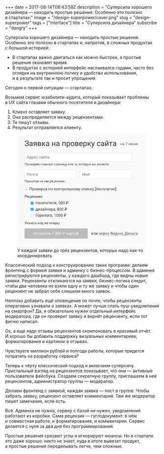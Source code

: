+++
date = 2017-08-14T06:43:58Z
description = "Суперсила хорошего дизайнера — находить простые решения. Особенно это полезно в стартапах."
image = "/design-superpower/cover.png"
slug = "design-superpower"
tags = ["interface"]
title = "Суперсила дизайнера"
subscribe = "dangry"
+++

Суперсила хорошего дизайнера — находить простые решения. Особенно это полезно в стартапах и, напротив, в сложных продуктах с большой историей:

- В стартапах важно двигаться как можно быстрее, а простые решения экономят время.
- В продуктах с историей интерфейс наслаивался годами, часто без оглядки на внутреннюю логику и удобство использования, и в результате так и просит упрощения.

Сегодня о первой ситуации — стартапах.

Возьмем сервис юзабилити-аудита, который показывает проблемы в UX сайта глазами обычного посетителя и дизайнера:

1. Клиент оставляет заявку.
2. Она распределяется между рецензентами.
3. Те пишут отзывы.
4. Результат отправляется клиенту.

<figure>
<img alt="Заявка на юзабилити-аудит" src="superpower-dangry.png" class="img-bordered">
<figcaption>У каждой заявки до трёх рецензентов, которых надо как-то координировать</figcaption>
</figure>

Классический подход к конструированию таких программ: делаем фронтенд с формой заявки и админку с бизнес-процессом. В админке регистрируются рецензенты, у каждого дашборд, где видны новые заявки. Рецензенты откликаются на заявки, бизнес-логика следит, чтобы два человека не взяли одну и ту же заявку и чтобы один рецензент не забрал себе слишком много заявок.

Неплохо добавить ещё оповещение по почте, чтобы рецензенты оперативно узнавали о заявках. А может лучше слать пуш-уведомления на смартфон? Да, и обязательно нужен отдельный интерфейс модератора, где он проверит заявку и вернёт рецензенту, если тот фигню написал.

Ох, а ещё надо отзывы рецензентов скомпоновать в красивый отчёт. И хорошо бы добавить поддержку визуальных комментариев, форматирования и картинок в отзывах.

Чувствуете миллион рублей и полгода работы, которые придется потратить на разработку сервиса?

Теперь к чёрту классический подход и включаем суперсилу. Пристальный взгляд на рецензентов показывает, что они — активные пользователи фейсбука. Создаем секретную группу, приглашаем в неё рецензентов, администратор группы — модератор.

Делаем фронтенд с заявкой, каждая заявка — пост в группе. Чтобы забрать заявку, рецензент оставляет комментарий. Там же модератор пишет замечания, если есть.

Всё. Админка не нужна, сервер с базой не нужен, уведомления работают из коробки. Сама рецензия — гуглодокумент: в нём и совместная работа, и форматирование, и комментарии. Сервис делается с нуля за два дня без программирования.

Простые решения срезают углы и игнорируют нюансы. Но в стартапе это даже хорошо: никто не знает, куда в итоге вывезет продукт, а простые решения переделывать легче, чем сложные.
